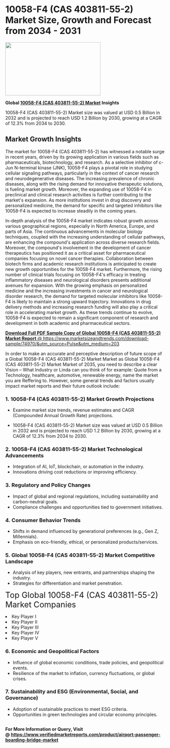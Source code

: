 <H1>10058-F4 (CAS 403811-55-2) Market Size, Growth and Forecast from 2034 - 2031</H1><img class="aligncenter size-medium wp-image-584254" src="https://thirdeyenews.in/wp-content/uploads/2034/09/Global-Market-Research-300x168.jpeg" alt="" width="300" height="168" /><p><strong>Global&nbsp;<a href="https://www.marketsizeandtrends.com/download-sample/74970/&amp;utm_source=Pulse&amp;utm_medium=203">10058-F4 (CAS 403811-55-2) Market</a> Insights</strong></p><p>10058-F4 (CAS 403811-55-2) Market size was valued at USD 0.5 Billion in 2032 and is projected to reach USD 1.2 Billion by 2030, growing at a CAGR of 12.3% from 2034 to 2030.</p><p><h2>Market Growth Insights</h2> <p>The market for 10058-F4 (CAS 403811-55-2) has witnessed a notable surge in recent years, driven by its growing application in various fields such as pharmaceuticals, biotechnology, and research. As a selective inhibitor of c-Jun N-terminal kinase (JNK), 10058-F4 plays a pivotal role in studying cellular signaling pathways, particularly in the context of cancer research and neurodegenerative diseases. The increasing prevalence of chronic diseases, along with the rising demand for innovative therapeutic solutions, is fueling market growth. Moreover, the expanding use of 10058-F4 in preclinical and clinical research activities is further contributing to the market's expansion. As more institutions invest in drug discovery and personalized medicine, the demand for specific and targeted inhibitors like 10058-F4 is expected to increase steadily in the coming years.</p> <p><a href="#"></a></p> <p>In-depth analysis of the 10058-F4 market indicates robust growth across various geographical regions, especially in North America, Europe, and parts of Asia. The continuous advancements in molecular biology techniques, coupled with the increasing understanding of cellular pathways, are enhancing the compound's application across diverse research fields. Moreover, the compound's involvement in the development of cancer therapeutics has positioned it as a critical asset for pharmaceutical companies focusing on novel cancer therapies. Collaboration between biotech firms and academic research institutions is anticipated to create new growth opportunities for the 10058-F4 market. Furthermore, the rising number of clinical trials focusing on 10058-F4's efficacy in treating inflammatory diseases and neurological disorders presents additional avenues for expansion. With the growing emphasis on personalized medicine and the increasing investments in cancer and neurological disorder research, the demand for targeted molecular inhibitors like 10058-F4 is likely to maintain a strong upward trajectory. Innovations in drug delivery methods and increasing research funding will also play a critical role in accelerating market growth. As these trends continue to evolve, 10058-F4 is expected to remain a significant component of research and development in both academic and pharmaceutical sectors.</p> <p><a href="#"></p><p><span class=""><strong>Download Full PDF Sample Copy of Global 10058-F4 (CAS 403811-55-2) Market Report</strong> @ <a href="https://www.marketsizeandtrends.com/download-sample/74970/&amp;utm_source=Pulse&amp;utm_medium=203" target="_blank">https://www.marketsizeandtrends.com/download-sample/74970/&amp;utm_source=Pulse&amp;utm_medium=203</a></span></p><p>In order to make an accurate and perceptive description of future scope of a Global&nbsp;10058-F4 (CAS 403811-55-2) Market Market as Global&nbsp;10058-F4 (CAS 403811-55-2) Market Market of 2035, you need to describe a clear Vision &ndash; What Industry or Linda can you think of for example: Quote from a Technology, healthcare, automotive, renewable energy, name the market you are Reffering to. However, some general trends and factors usually impact market reports and their future outlook include:</p><h3>1.&nbsp;<strong>10058-F4 (CAS 403811-55-2) Market Growth Projections</strong></h3><ul><li>Examine market size trends, revenue estimates and CAGR (Compounded Annual Growth Rate) projections.</li><li><p>10058-F4 (CAS 403811-55-2) Market size was valued at USD 0.5 Billion in 2032 and is projected to reach USD 1.2 Billion by 2030, growing at a CAGR of 12.3% from 2034 to 2030.</p></li></ul><h3>2.&nbsp;<strong>10058-F4 (CAS 403811-55-2) Market Technological Advancements</strong></h3><ul><li>Integration of AI, IoT, blockchain, or automation in the industry.</li><li>Innovations driving cost reductions or improving efficiency.</li></ul><h3>3.&nbsp;<strong>Regulatory and Policy Changes</strong></h3><ul><li>Impact of global and regional regulations, including sustainability and carbon-neutral goals.</li><li>Compliance challenges and opportunities tied to government initiatives.</li></ul><h3>4.&nbsp;<strong>Consumer Behavior Trends</strong></h3><ul><li>Shifts in demand influenced by generational preferences (e.g., Gen Z, Millennials).</li><li>Emphasis on eco-friendly, ethical, or personalized products/services.</li></ul><h3>5.&nbsp;<strong>Global 10058-F4 (CAS 403811-55-2) Market Competitive Landscape</strong></h3><ul><li>Analysis of key players, new entrants, and partnerships shaping the industry.</li><li>Strategies for differentiation and market penetration.</li></ul><p data-pm-slice="1 1 []"><span style="color: inherit; font-family: inherit; font-size: 25px;">Top Global 10058-F4 (CAS 403811-55-2) Market Companies</span></p><div class="" data-test-id=""><p><li>Key Player I</li><li> Key Player II</li><li> Key Player III</li><li> Key Player IV</li><li> Key Player V</li></p></div><h3>6.&nbsp;<strong>Economic and Geopolitical Factors</strong></h3><ul><li>Influence of global economic conditions, trade policies, and geopolitical events.</li><li>Resilience of the market to inflation, currency fluctuations, or global crises.</li></ul><h3>7.&nbsp;<strong>Sustainability and ESG (Environmental, Social, and Governance)</strong></h3><ul><li>Adoption of sustainable practices to meet ESG criteria.</li><li>Opportunities in green technologies and circular economy principles.</li></ul><h2><strong style="font-size: 14px;">For More Information or Query, Visit @&nbsp;</strong><a style="background-color: #ffffff; font-size: 14px;" href="https://www.marketsizeandtrends.com/report/10058-f4-cas-403811-55-2-market/" target="_blank">https://www.verifiedmarketreports.com/product/airport-passenger-boarding-bridge-market</a></h2>
